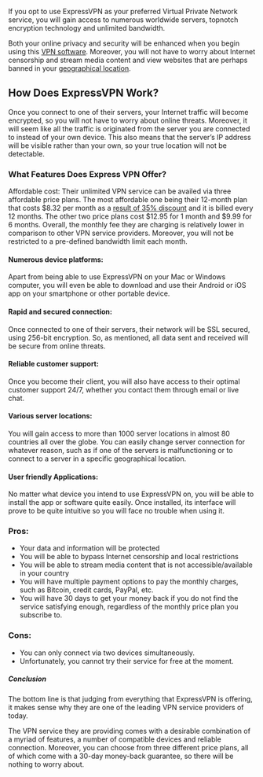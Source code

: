 If you opt to use ExpressVPN as your preferred Virtual Private Network service, you will gain access to numerous worldwide servers, topnotch encryption technology and unlimited bandwidth.

Both your online privacy and security will be enhanced when you begin using this <a href="https://vpnfeed.com/">VPN software</a>. Moreover, you will not have to worry about Internet censorship and stream media content and view websites that are perhaps banned in your <a href="https://en.wikipedia.org/wiki/Location_(geography)">geographical location</a>.
<h2>How Does ExpressVPN Work?</h2>
Once you connect to one of their servers, your Internet traffic will become encrypted, so you will not have to worry about online threats. Moreover, it will seem like all the traffic is originated from the server you are connected to instead of your own device. This also means that the server’s IP address will be visible rather than your own, so your true location will not be detectable.
<h3>What Features Does Express VPN Offer?</h3>
Affordable cost: Their unlimited VPN service can be availed via three affordable price plans. The most affordable one being their 12-month plan that costs $8.32 per month as a <a href="https://vpnfeed.com/expressvpn-coupon-code/">result of 35% discount</a> and it is billed every 12 months. The other two price plans cost $12.95 for 1 month and $9.99 for 6 months. Overall, the monthly fee they are charging is relatively lower in comparison to other VPN service providers. Moreover, you will not be restricted to a pre-defined bandwidth limit each month.
<h4>Numerous device platforms:</h4>
Apart from being able to use ExpressVPN on your Mac or Windows computer, you will even be able to download and use their Android or iOS app on your smartphone or other portable device.
<h4>Rapid and secured connection:</h4>
Once connected to one of their servers, their network will be SSL secured, using 256-bit encryption. So, as mentioned, all data sent and received will be secure from online threats.
<h4>Reliable customer support:</h4>
Once you become their client, you will also have access to their optimal customer support 24/7, whether you contact them through email or live chat.
<h4>Various server locations:</h4>
You will gain access to more than 1000 server locations in almost 80 countries all over the globe. You can easily change server connection for whatever reason, such as if one of the servers is malfunctioning or to connect to a server in a specific geographical location.
<h4>User friendly Applications:</h4>
No matter what device you intend to use ExpressVPN on, you will be able to install the app or software quite easily. Once installed, its interface will prove to be quite intuitive so you will face no trouble when using it.
<h3>Pros:</h3>
<ul>
 	<li>Your data and information will be protected</li>
 	<li>You will be able to bypass Internet censorship and local restrictions</li>
 	<li>You will be able to stream media content that is not accessible/available in your country</li>
 	<li>You will have multiple payment options to pay the monthly charges, such as Bitcoin, credit cards, PayPal, etc.</li>
 	<li>You will have 30 days to get your money back if you do not find the service satisfying enough, regardless of the monthly price plan you subscribe to.</li>
</ul>
<h3>Cons:</h3>
<ul>
 	<li>You can only connect via two devices simultaneously.</li>
 	<li>Unfortunately, you cannot try their service for free at the moment.</li>
</ul>
<h5>Conclusion</h5>
The bottom line is that judging from everything that ExpressVPN is offering, it makes sense why they are one of the leading VPN service providers of today.

The VPN service they are providing comes with a desirable combination of a myriad of features, a number of compatible devices and reliable connection. Moreover, you can choose from three different price plans, all of which come with a 30-day money-back guarantee, so there will be nothing to worry about.
